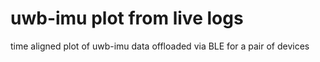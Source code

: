 # uwb-imu plot from live logs

time aligned plot of uwb-imu data offloaded via BLE for a pair of devices